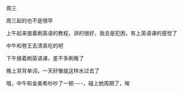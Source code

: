 周三

周三起的也不是很早

上午起来接着刷英语的教程，讲的很好，我总是犯困，有上英语课的感觉了

中午和卷王去清真吃的吧

下午接着刷英语课，差不多刷晚了

晚上背背单词，一天好像就这样水过去了

哦，中午和金美希吵吵了一顿----，碰上她周期了，唉

